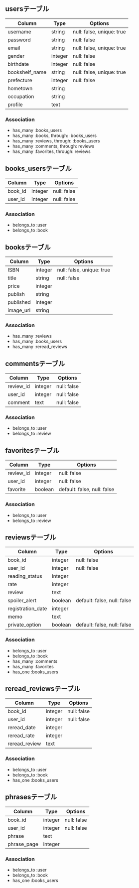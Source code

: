 ## usersテーブル

|Column|Type|Options|
|------|----|-------|
|username|string|null: false, unique: true|
|password|string|null: false|
|email|string|null: false, unique: true|
|gender|integer|null: false|
|birthdate|integer|null: false|
|bookshelf_name|string|null: false, unique: true|
|prefecture|integer|null: false|
|hometown|string||
|occupation|string||
|profile|text||

### Association
- has_many :books_users
- has_many :books, through: :books_users
- has_many :reviews, through: :books_users
- has_many :comments, through: reviews
- has_many :favorites, through: reviews

## books_usersテーブル

|Column|Type|Options|
|------|----|-------|
|book_id|integer|null: false|
|user_id|integer|null: false|

### Association
- belongs_to :user
- belongs_to :book

## booksテーブル

|Column|Type|Options|
|------|----|-------|
|ISBN|integer|null: false, unique: true|
|title|string|null: false|
|price|integer||
|publish|string||
|published|integer||
|image_url|string||

### Association
- has_many :reviews
- has_many :books_users
- has_many :reread_reviews

## commentsテーブル

|Column|Type|Options|
|------|----|-------|
|review_id|integer|null: false|
|user_id|integer|null: false|
|comment|text|null: false|

### Association
- belongs_to :user
- belongs_to :review

## favoritesテーブル

|Column|Type|Options|
|------|----|-------|
|review_id|integer|null: false|
|user_id|integer|null: false|
|favorite|boolean|default: false, null: false|

### Association
- belongs_to :user
- belongs_to :review

## reviewsテーブル

|Column|Type|Options|
|------|----|-------|
|book_id|integer|null: false|
|user_id|integer|null: false|
|reading_status|integer||
|rate|integer||
|review|text||
|spoiler_alert|boolean|default: false, null: false|
|registration_date|integer||
|memo|text||
|private_option|boolean|default: false, null: false|

### Association
- belongs_to :user
- belongs_to :book
- has_many :comments
- has_many :favorites
- has_one :books_users

## reread_reviewsテーブル

|Column|Type|Options|
|------|----|-------|
|book_id|integer|null: false|
|user_id|integer|null: false|
|reread_date|integer||
|reread_rate|integer||
|reread_review|text||

### Association
- belongs_to :user
- belongs_to :book
- has_one :books_users

## phrasesテーブル

|Column|Type|Options|
|------|----|-------|
|book_id|integer|null: false|
|user_id|integer|null: false|
|phrase|text||
|phrase_page|integer||

### Association
- belongs_to :user
- belongs_to :book
- has_one :books_users


